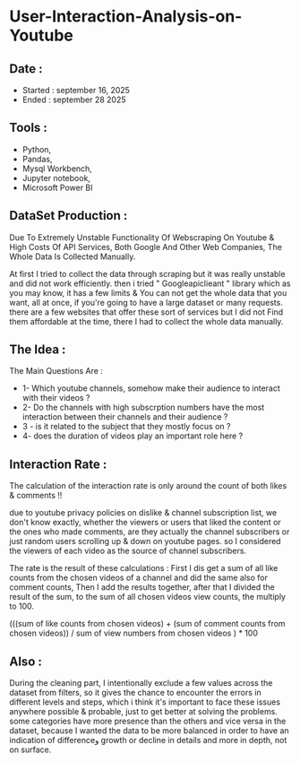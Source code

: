 # User-Interaction-Analysis-on-Youtube


## Date : 
* Started : september 16, 2025
* Ended : september 28 2025



## Tools :

* Python,
* Pandas,
* Mysql Workbench,
* Jupyter notebook,
* Microsoft Power BI



## DataSet Production :

Due To Extremely Unstable Functionality Of Webscraping On Youtube & High Costs Of API Services, Both Google And Other Web Companies, The Whole Data Is Collected Manually.

At first I tried to collect the data through scraping but it was really unstable and did not work efficiently. then i tried " Googleapiclieant " library which as you may know, it has a few limits &
You can not get the whole data that you want, all at once, if you're going to have a large dataset or many requests. there are a few websites that offer these sort of services but I did not 
Find them affordable at the time, there I had to collect the whole data manually.



## The Idea :

 The Main Questions Are :
* 1- Which youtube channels, somehow make their audience to interact with their videos ?
* 2- Do the channels with high subscrption numbers have the most interaction between their channels and their audience ?
* 3 - is it related to the subject that they mostly focus on ?
* 4- does the duration of videos play an important role here ?



## Interaction Rate :

The calculation of the interaction rate is only around the count of both likes & comments !!

due to youtube privacy policies on dislike & channel subscription list,
we don't know exactly, whether the viewers or users that liked the content or the ones who made comments,
are they actually the channel subscribers or just random users scrolling up & down on youtube pages.
so I considered the viewers of each video as the source of channel subscribers.

The rate is the result of these calculations : 
First I dis get a sum of all like counts from the chosen videos of a channel and did the same also for comment counts,
Then I add the results together, after that I divided the result of the sum, to the sum of all chosen videos view counts, the multiply to 100.

(((sum of like counts from chosen videos) + (sum of comment counts from chosen videos))  /  sum of view numbers from chosen videos ) * 100



## Also :
During the cleaning part, I intentionally exclude a few values across the dataset from filters, so it gives the chance to encounter the errors in different levels and steps, which i think it's important to face these issues anywhere possible & probable, just to get better at solving the problems.
some categories have more presence than the others and vice versa in the dataset, because I wanted the data to be more balanced in order to have an indication of differenceو growth or decline
in details and more in depth, not on surface.
